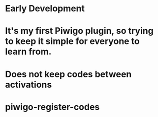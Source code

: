 # Early Development
# It's my first Piwigo plugin, so trying to keep it simple for everyone to learn from.
# Does not keep codes between activations
# piwigo-register-codes
